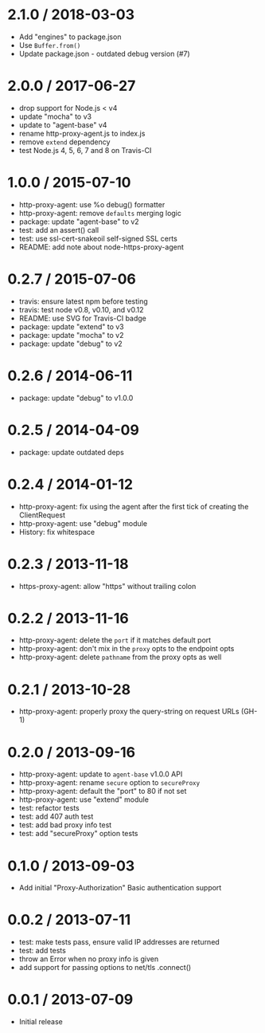 2.1.0 / 2018-03-03
==================

* Add "engines" to package.json
* Use `Buffer.from()`
* Update package.json - outdated debug version (#7)

2.0.0 / 2017-06-27
==================

* drop support for Node.js < v4
* update "mocha" to v3
* update to "agent-base" v4
* rename http-proxy-agent.js to index.js
* remove `extend` dependency
* test Node.js 4, 5, 6, 7 and 8 on Travis-CI

1.0.0 / 2015-07-10
==================

* http-proxy-agent: use %o debug() formatter
* http-proxy-agent: remove `defaults` merging logic
* package: update "agent-base" to v2
* test: add an assert() call
* test: use ssl-cert-snakeoil self-signed SSL certs
* README: add note about node-https-proxy-agent

0.2.7 / 2015-07-06
==================

* travis: ensure latest npm before testing
* travis: test node v0.8, v0.10, and v0.12
* README: use SVG for Travis-CI badge
* package: update "extend" to v3
* package: update "mocha" to v2
* package: update "debug" to v2

0.2.6 / 2014-06-11
==================

* package: update "debug" to v1.0.0

0.2.5 / 2014-04-09
==================

* package: update outdated deps

0.2.4 / 2014-01-12
==================

* http-proxy-agent: fix using the agent after the first tick of creating the ClientRequest
* http-proxy-agent: use "debug" module
* History: fix whitespace

0.2.3 / 2013-11-18
==================

* https-proxy-agent: allow "https" without trailing colon

0.2.2 / 2013-11-16
==================

* http-proxy-agent: delete the `port` if it matches default port
* http-proxy-agent: don't mix in the `proxy` opts to the endpoint opts
* http-proxy-agent: delete `pathname` from the proxy opts as well

0.2.1 / 2013-10-28
==================

* http-proxy-agent: properly proxy the query-string on request URLs (GH-1)

0.2.0 / 2013-09-16
==================

* http-proxy-agent: update to `agent-base` v1.0.0 API
* http-proxy-agent: rename `secure` option to `secureProxy`
* http-proxy-agent: default the "port" to 80 if not set
* http-proxy-agent: use "extend" module
* test: refactor tests
* test: add 407 auth test
* test: add bad proxy info test
* test: add "secureProxy" option tests

0.1.0 / 2013-09-03
==================

* Add initial "Proxy-Authorization" Basic authentication support

0.0.2 / 2013-07-11
==================

* test: make tests pass, ensure valid IP addresses are returned
* test: add tests
* throw an Error when no proxy info is given
* add support for passing options to net/tls .connect()

0.0.1 / 2013-07-09
==================

* Initial release
